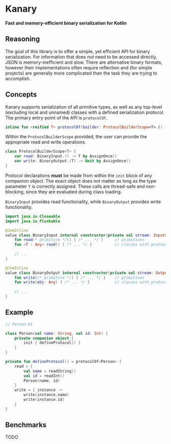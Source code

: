 # Kanary
**Fast and memory-efficient binary serialization for Kotlin**

## Reasoning

The goal of this library is to offer a simple, yet efficient API for binary serialization.
For information that does not need to be accessed directly, JSON is memory-inefficient and slow.
There are alternative binary formats, however their implementations often require reflection and
(for simple projects) are generally more complicated than the task they are trying to accomplish.

## Concepts

Kanary supports serialization of all primitive types, as well as any top-level (excluding local and unnamed) classes with a defined serialization protocol. The primary entry-point of the API is `protocolOf`.

```kotlin
inline fun <reified T> protocolOf(builder: ProtocolBuilderScope<T>.() -> Unit) { /* ... */ }
```

Within the `ProtocolBuilderScope` provided, the user can provide the appropriate read and write operations.

```kotlin
class ProtocolBuilderScope<T> {
    var read: BinaryInput.() -> T by AssignOnce()
    var write: BinaryOutput.(T) -> Unit by AssignOnce()
}
```

Protocol declarations **must** be made from within the `init` block of any companion object. The exact object does not matter as long as the
type parameter `T` is correctly assigned. These calls are thread-safe and non-blocking, since they are evaluated during class loading.

`BinaryInput` provides read functionality, while `BinaryOutput` provides write functionality.

```kotlin
import java.io.Closeable
import java.io.Flushable

@JvmInline
value class BinaryInput internal constructor(private val stream: InputStream) : Closeable {
    fun read/* primitive */() { /* ... */ }     // primitives
    fun <T : Any> read() { /* ... */ }          // classes with protocols
    
    // ...
}

@JvmInline
value class BinaryOutput internal constructor(private val stream: OutputStream) : Closeable, Flushable {
    fun write(/* primitive */) { /* ... */ }    // primitives
    fun write(obj: Any) { /* ... */ }           // classes with protocols
    
    // ...
}
```

## Example

```kotlin
// Person.kt

class Person(val name: String, val id: Int) {
    private companion object {
        init { defineProtocol() }
    }
}

private fun defineProtocol() = protocolOf<Person> {
    read = {
        val name = readString()
        val id = readInt()
        Person(name, id)
    }
    write = { instance ->
        write(instance.name)
        write(instance.id)
    }
}
```

## Benchmarks

TODO

